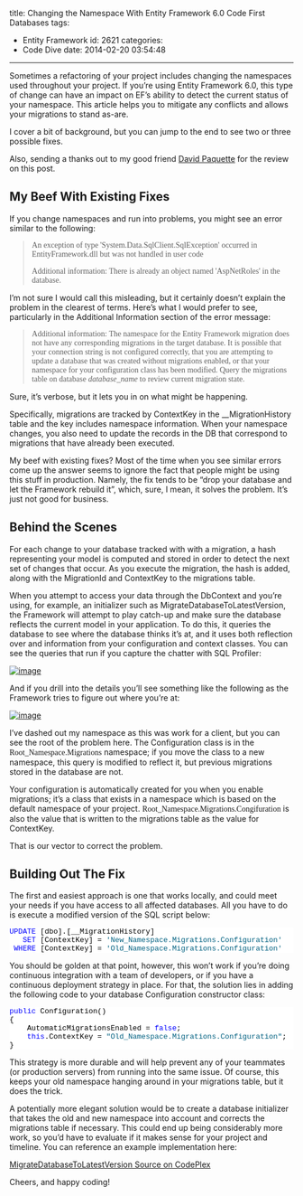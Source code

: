 title: Changing the Namespace With Entity Framework 6.0 Code First Databases
tags:
  - Entity Framework
id: 2621
categories:
  - Code Dive
date: 2014-02-20 03:54:48
---

Sometimes a refactoring of your project includes changing the namespaces used throughout your project. If you’re using Entity Framework 6.0, this type of change can have an impact on EF’s ability to detect the current status of your namespace. This article helps you to mitigate any conflicts and allows your migrations to stand as-are. 

I cover a bit of background, but you can jump to the end to see two or three possible fixes.

Also, sending a thanks out to my good friend [David Paquette](https://twitter.com/Dave_Paquette) for the review on this post.

## My Beef With Existing Fixes

If you change namespaces and run into problems, you might see an error similar to the following:
 > <font face="Lucida Console">An exception of type 'System.Data.SqlClient.SqlException' occurred in EntityFramework.dll but was not handled in user code</font>
> 
> <font face="Lucida Console">Additional information: There is already an object named 'AspNetRoles' in the database.</font> 

I’m not sure I would call this misleading, but it certainly doesn’t explain the problem in the clearest of terms. Here’s what I would prefer to see, particularly in the Additional Information section of the error message:
 > <font face="Lucida Console">Additional information: The namespace for the Entity Framework migration does not have any corresponding migrations in the target database. It is possible that your connection string is not configured correctly, that you are attempting to update a database that was created without migrations enabled, or that your namespace for your configuration class has been modified. Query the migrations table on database *database_name* to review current migration state.</font> 

Sure, it’s verbose, but it lets you in on what might be happening.

Specifically, migrations are tracked by ContextKey in the __MigrationHistory table and the key includes namespace information. When your namespace changes, you also need to update the records in the DB that correspond to migrations that have already been executed.

My beef with existing fixes? Most of the time when you see similar errors come up the answer seems to ignore the fact that people might be using this stuff in production. Namely, the fix tends to be “drop your database and let the Framework rebuild it”, which, sure, I mean, it solves the problem. It’s just not good for business.

## Behind the Scenes

For each change to your database tracked with with a migration, a hash representing your model is computed and stored in order to detect the next set of changes that occur. As you execute the migration, the hash is added, along with the MigrationId and ContextKey to the migrations table.

When you attempt to access your data through the DbContext and you’re using, for example, an initializer such as MigrateDatabaseToLatestVersion, the Framework will attempt to play catch-up and make sure the database reflects the current model in your application. To do this, it queries the database to see where the database thinks it’s at, and it uses both reflection over and information from your configuration and context classes. You can see the queries that run if you capture the chatter with SQL Profiler:

[![image](http://jameschambers.com/wp-content/uploads/2014/02/image_thumb2.png "image")](http://jameschambers.com/wp-content/uploads/2014/02/image18.png)

And if you drill into the details you’ll see something like the following as the Framework tries to figure out where you’re at:

[![image](http://jameschambers.com/wp-content/uploads/2014/02/image_thumb3.png "image")](http://jameschambers.com/wp-content/uploads/2014/02/image19.png)

I’ve dashed out my namespace as this was work for a client, but you can see the root of the problem here. The Configuration class is in the <font face="Lucida Console">Root_Namespace.Migrations</font> namespace; if you move the class to a new namespace, this query is modified to reflect it, but previous migrations stored in the database are not.

Your configuration is automatically created for you when you enable migrations; it’s a class that exists in a namespace which is based on the default namespace of your project. <font face="Lucida Console">Root_Namespace.Migrations.Congifuration</font> is also the value that is written to the migrations table as the value for ContextKey. 

That is our vector to correct the problem.

## Building Out The Fix

The first and easiest approach is one that works locally, and could meet your needs if you have access to all affected databases. All you have to do is execute a modified version of the SQL script below:
<pre class="csharpcode"><span class="kwrd">UPDATE</span> [dbo].[__MigrationHistory] 
   <span class="kwrd">SET</span> [ContextKey] = <span class="str">'New_Namespace.Migrations.Configuration'</span>
 <span class="kwrd">WHERE</span> [ContextKey] = <span class="str">'Old_Namespace.Migrations.Configuration'</span></pre>
<style type="text/css">.csharpcode, .csharpcode pre
{
	font-size: small;
	color: black;
	font-family: consolas, "Courier New", courier, monospace;
	background-color: #ffffff;
	/*white-space: pre;*/
}
.csharpcode pre { margin: 0em; }
.csharpcode .rem { color: #008000; }
.csharpcode .kwrd { color: #0000ff; }
.csharpcode .str { color: #006080; }
.csharpcode .op { color: #0000c0; }
.csharpcode .preproc { color: #cc6633; }
.csharpcode .asp { background-color: #ffff00; }
.csharpcode .html { color: #800000; }
.csharpcode .attr { color: #ff0000; }
.csharpcode .alt 
{
	background-color: #f4f4f4;
	width: 100%;
	margin: 0em;
}
.csharpcode .lnum { color: #606060; }
</style>

You should be golden at that point, however, this won’t work if you’re doing continuous integration with a team of developers, or if you have a continuous deployment strategy in place. For that, the solution lies in adding the following code to your database Configuration constructor class:
<pre class="csharpcode"><span class="kwrd">public</span> Configuration()
{
    AutomaticMigrationsEnabled = <span class="kwrd">false</span>;
    <span class="kwrd">this</span>.ContextKey = <span class="str">"Old_Namespace.Migrations.Configuration"</span>;
}</pre>
<style type="text/css">.csharpcode, .csharpcode pre
{
	font-size: small;
	color: black;
	font-family: consolas, "Courier New", courier, monospace;
	background-color: #ffffff;
	/*white-space: pre;*/
}
.csharpcode pre { margin: 0em; }
.csharpcode .rem { color: #008000; }
.csharpcode .kwrd { color: #0000ff; }
.csharpcode .str { color: #006080; }
.csharpcode .op { color: #0000c0; }
.csharpcode .preproc { color: #cc6633; }
.csharpcode .asp { background-color: #ffff00; }
.csharpcode .html { color: #800000; }
.csharpcode .attr { color: #ff0000; }
.csharpcode .alt 
{
	background-color: #f4f4f4;
	width: 100%;
	margin: 0em;
}
.csharpcode .lnum { color: #606060; }
</style>

This strategy is more durable and will help prevent any of your teammates (or production servers) from running into the same issue. Of course, this keeps your old namespace hanging around in your migrations table, but it does the trick.

A potentially more elegant solution would be to create a database initializer that takes the old and new namespace into account and corrects the migrations table if necessary. This could end up being considerably more work, so you’d have to evaluate if it makes sense for your project and timeline. You can reference an example implementation here: 

[MigrateDatabaseToLatestVersion Source on CodePlex](https://entityframework.codeplex.com/SourceControl/latest#src/EntityFramework/MigrateDatabaseToLatestVersion`.cs "https://entityframework.codeplex.com/SourceControl/latest#src/EntityFramework/MigrateDatabaseToLatestVersion`.cs")

Cheers, and happy coding!